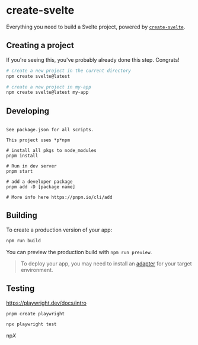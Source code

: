 # create-svelte

Everything you need to build a Svelte project, powered by [`create-svelte`](https://github.com/sveltejs/kit/tree/master/packages/create-svelte).

## Creating a project

If you're seeing this, you've probably already done this step. Congrats!

```bash
# create a new project in the current directory
npm create svelte@latest

# create a new project in my-app
npm create svelte@latest my-app
```

## Developing

```pnpm

See package.json for all scripts.  

This project uses *p*npm  

# install all pkgs to node_modules
pnpm install 

# Run in dev server 
pnpm start 

# add a developer package
pnpm add -D [package name]  

# More info here https://pnpm.io/cli/add  

```

## Building

To create a production version of your app:

```bash
npm run build
```

You can preview the production build with `npm run preview`.

> To deploy your app, you may need to install an [adapter](https://kit.svelte.dev/docs/adapters) for your target environment.


## Testing
https://playwright.dev/docs/intro  

```bash
pnpm create playwright
```

```bash
npx playwright test
```
np*X*